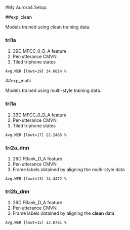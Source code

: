 #My Aurora4 Setup.

##exp_clean

Models trained using clean training data.

### tri1a

1. 39D MFCC_0_D_A feature 
2. Per-utterance CMVN
3. Tiled triphone states

```
Avg.WER [lmwt=19] 34.6014 %
```

##exp_multi

Models trained using multi-style training data.

### tri1a

1. 39D MFCC_0_D_A feature
2. Per-utterance CMVN
3. Tiled triphone states

```
Avg.WER [lmwt=17] 22.2465 %
```

### tri2a_dnn

1. 26D FBank_D_A feature
2. Per-utterance CMVN
3. Frame labels obtained by aligning the multi-style data

```
Avg.WER [lmwt=13] 14.4472 %
```

### tri2b_dnn

1. 26D FBank_D_A feature
2. Per-utterance CMVN
3. Frame labels obtained by aligning the **clean** data

```
Avg.WER [lmwt=15] 13.8761 %
```


